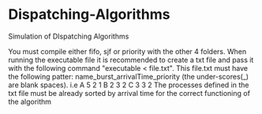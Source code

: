 # Dispatching-Algorithms
Simulation of DIspatching Algorithms

You must compile either fifo, sjf or priority with the other 4 folders.
When running the executable file it is recommended to create a txt file and pass it with the following command "executable < file.txt".
This file.txt must have the following patter: name_burst_arrivalTime_priority (the under-scores(_) are blank spaces).
i.e 
A 5 2 1
B 2 3 2
C 3 3 2
The processes defined in the txt file must be already sorted by arrival time for the correct functioning of the algorithm
    
